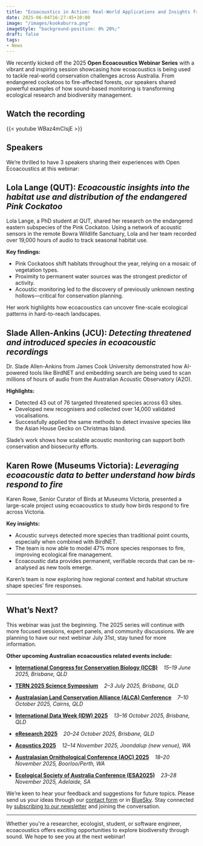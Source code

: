 ```yaml
---
title: "Ecoacoustics in Action: Real-World Applications and Insights from the Field"
date: 2025-06-04T16:27:45+10:00
image: "/images/kookaburra.png"
imageStyle: "background-position: 0% 20%;"
draft: false
tags:
- News
---
```


We recently kicked off the 2025 **Open Ecoacoustics Webinar Series** with a vibrant
and inspiring session showcasing how ecoacoustics is being used to tackle real-world
conservation challenges across Australia. <!--more--> From endangered cockatoos to fire-affected
forests, our speakers shared powerful examples of how sound-based monitoring is
transforming ecological research and biodiversity management.



## Watch the recording

{{< youtube WBaz4mCIsjE >}}

## Speakers

We’re thrilled to have 3 speakers sharing their experiences with Open Ecoacoustics at this webinar:

## Lola Lange (QUT): *Ecoacoustic insights into the habitat use and distribution of the endangered Pink Cockatoo*

Lola Lange, a PhD student at QUT, shared her research on the endangered eastern subspecies of the Pink Cockatoo. Using a network of acoustic sensors in the remote Bowra Wildlife Sanctuary, Lola and her team recorded over 19,000 hours of audio to track seasonal habitat use.

**Key findings:**

- Pink Cockatoos shift habitats throughout the year, relying on a mosaic of vegetation types.
- Proximity to permanent water sources was the strongest predictor of activity.
- Acoustic monitoring led to the discovery of previously unknown nesting hollows—critical for conservation planning.

Her work highlights how ecoacoustics can uncover fine-scale ecological patterns in hard-to-reach landscapes.

## Slade Allen-Ankins (JCU): *Detecting threatened and introduced species in ecoacoustic recordings*

Dr. Slade Allen-Ankins from James Cook University demonstrated how AI-powered tools like BirdNET and embedding search are being used to scan millions of hours of audio from the Australian Acoustic Observatory (A2O).

**Highlights:**

- Detected 43 out of 76 targeted threatened species across 63 sites.
- Developed new recognisers and collected over 14,000 validated vocalisations.
- Successfully applied the same methods to detect invasive species like the Asian House Gecko on Christmas Island.

Slade’s work shows how scalable acoustic monitoring can support both conservation and biosecurity efforts.

## Karen Rowe (Museums Victoria): *Leveraging ecoacoustic data to better understand how birds respond to fire*

Karen Rowe, Senior Curator of Birds at Museums Victoria, presented a large-scale project using ecoacoustics to study how birds respond to fire across Victoria.

**Key insights:**

- Acoustic surveys detected more species than traditional point counts, especially when combined with BirdNET.
- The team is now able to model 47% more species responses to fire, improving ecological fire management.
- Ecoacoustic data provides permanent, verifiable records that can be re-analysed as new tools emerge.

Karen’s team is now exploring how regional context and habitat structure shape species’ fire responses.

---

## What’s Next?

This webinar was just the beginning. The 2025 series will continue with more focused sessions, expert panels, and community discussions. We are planning to have our next webinar July 31st, stay tuned for more information.

**Other upcoming Australian ecoacoustics related events include:**

- **[International Congress for Conservation Biology (ICCB)](https://conbio.org/conferences/iccb-2025/)**  
  *15–19 June 2025, Brisbane, QLD*

- **[TERN 2025 Science Symposium](https://www.tern.org.au/science-symposium2025/)**  
  *2–3 July 2025, Brisbane, QLD*

- **[Australasian Land Conservation Alliance (ALCA) Conference](https://www.alcaconference.org.au/)**  
  *7–10 October 2025, Cairns, QLD*

- **[International Data Week (IDW) 2025](https://idw2025.org/)**  
  *13–16 October 2025, Brisbane, QLD*

- **[eResearch 2025](https://conference.eresearch.edu.au/)**  
  *20–24 October 2025, Brisbane, QLD*

- **[Acoustics 2025](https://www.acoustics.org.au/events/acoustics-2025/)**  
  *12–14 November 2025, Joondalup (new venue), WA*

- **[Australasian Ornithological Conference (AOC) 2025](https://aoc.org.au/)**  
  *18–20 November 2025, Boorloo/Perth, WA*

- **[Ecological Society of Australia Conference (ESA2025)](https://esa2025.org.au/)**  
  *23–28 November 2025, Adelaide, SA*

We’re keen to hear your feedback and suggestions for future topics. Please send us your ideas through our [contact form](/contact) or in [BlueSky](https://bsky.app/profile/openecoacoustics.bsky.social). Stay connected by [subscribing to our newsletter](/contact/newsletter) and joining the conversation.

---

Whether you're a researcher, ecologist, student, or software engineer, ecoacoustics offers exciting opportunities to explore biodiversity through sound. We hope to see you at the next webinar!
